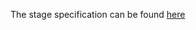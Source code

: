 The stage specification can be found [here](https://hyperskill.org/projects/33/stages/177/implement)